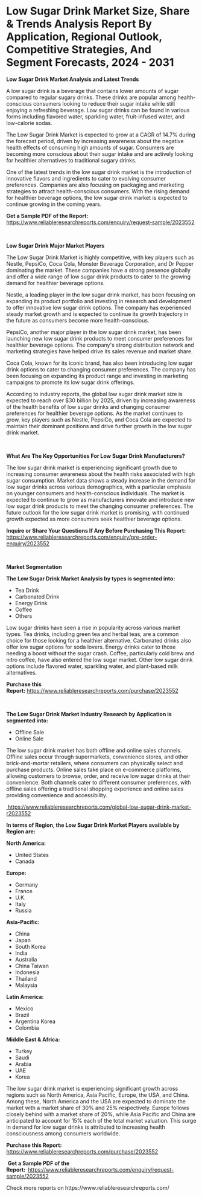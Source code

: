 <p><h1>Low Sugar Drink Market Size, Share & Trends Analysis Report By Application, Regional Outlook, Competitive Strategies, And Segment Forecasts, 2024 - 2031</h1></p><p><strong>Low Sugar Drink Market Analysis and Latest Trends</strong></p>
<p><p>A low sugar drink is a beverage that contains lower amounts of sugar compared to regular sugary drinks. These drinks are popular among health-conscious consumers looking to reduce their sugar intake while still enjoying a refreshing beverage. Low sugar drinks can be found in various forms including flavored water, sparkling water, fruit-infused water, and low-calorie sodas.</p><p>The Low Sugar Drink Market is expected to grow at a CAGR of 14.7% during the forecast period, driven by increasing awareness about the negative health effects of consuming high amounts of sugar. Consumers are becoming more conscious about their sugar intake and are actively looking for healthier alternatives to traditional sugary drinks.</p><p>One of the latest trends in the low sugar drink market is the introduction of innovative flavors and ingredients to cater to evolving consumer preferences. Companies are also focusing on packaging and marketing strategies to attract health-conscious consumers. With the rising demand for healthier beverage options, the low sugar drink market is expected to continue growing in the coming years.</p></p>
<p><strong>Get a Sample PDF of the Report:&nbsp;</strong> <a href="https://www.reliableresearchreports.com/enquiry/request-sample/2023552">https://www.reliableresearchreports.com/enquiry/request-sample/2023552</a></p>
<p>&nbsp;</p>
<p><strong>Low Sugar Drink Major Market Players</strong></p>
<p><p>The Low Sugar Drink Market is highly competitive, with key players such as Nestle, PepsiCo, Coca Cola, Monster Beverage Corporation, and Dr Pepper dominating the market. These companies have a strong presence globally and offer a wide range of low sugar drink products to cater to the growing demand for healthier beverage options. </p><p>Nestle, a leading player in the low sugar drink market, has been focusing on expanding its product portfolio and investing in research and development to offer innovative low sugar drink options. The company has experienced steady market growth and is expected to continue its growth trajectory in the future as consumers become more health-conscious.</p><p>PepsiCo, another major player in the low sugar drink market, has been launching new low sugar drink products to meet consumer preferences for healthier beverage options. The company's strong distribution network and marketing strategies have helped drive its sales revenue and market share.</p><p>Coca Cola, known for its iconic brand, has also been introducing low sugar drink options to cater to changing consumer preferences. The company has been focusing on expanding its product range and investing in marketing campaigns to promote its low sugar drink offerings.</p><p>According to industry reports, the global low sugar drink market size is expected to reach over $30 billion by 2025, driven by increasing awareness of the health benefits of low sugar drinks and changing consumer preferences for healthier beverage options. As the market continues to grow, key players such as Nestle, PepsiCo, and Coca Cola are expected to maintain their dominant positions and drive further growth in the low sugar drink market.</p></p>
<p>&nbsp;</p>
<p><strong>What Are The Key Opportunities For Low Sugar Drink Manufacturers?</strong></p>
<p><p>The low sugar drink market is experiencing significant growth due to increasing consumer awareness about the health risks associated with high sugar consumption. Market data shows a steady increase in the demand for low sugar drinks across various demographics, with a particular emphasis on younger consumers and health-conscious individuals. The market is expected to continue to grow as manufacturers innovate and introduce new low sugar drink products to meet the changing consumer preferences. The future outlook for the low sugar drink market is promising, with continued growth expected as more consumers seek healthier beverage options.</p></p>
<p><strong>Inquire or Share Your Questions If Any Before Purchasing This Report:</strong> <a href="https://www.reliableresearchreports.com/enquiry/pre-order-enquiry/2023552">https://www.reliableresearchreports.com/enquiry/pre-order-enquiry/2023552</a></p>
<p>&nbsp;</p>
<p><strong>Market Segmentation</strong></p>
<p><strong>The Low Sugar Drink Market Analysis by types is segmented into:</strong></p>
<p><ul><li>Tea Drink</li><li>Carbonated Drink</li><li>Energy Drink</li><li>Coffee</li><li>Others</li></ul></p>
<p><p>Low sugar drinks have seen a rise in popularity across various market types. Tea drinks, including green tea and herbal teas, are a common choice for those looking for a healthier alternative. Carbonated drinks also offer low sugar options for soda lovers. Energy drinks cater to those needing a boost without the sugar crash. Coffee, particularly cold brew and nitro coffee, have also entered the low sugar market. Other low sugar drink options include flavored water, sparkling water, and plant-based milk alternatives.</p></p>
<p><strong>Purchase this Report:&nbsp;</strong><a href="https://www.reliableresearchreports.com/purchase/2023552">https://www.reliableresearchreports.com/purchase/2023552</a></p>
<p>&nbsp;</p>
<p><strong>The Low Sugar Drink Market Industry Research by Application is segmented into:</strong></p>
<p><ul><li>Offline Sale</li><li>Online Sale</li></ul></p>
<p><p>The low sugar drink market has both offline and online sales channels. Offline sales occur through supermarkets, convenience stores, and other brick-and-mortar retailers, where consumers can physically select and purchase products. Online sales take place on e-commerce platforms, allowing customers to browse, order, and receive low sugar drinks at their convenience. Both channels cater to different consumer preferences, with offline sales offering a traditional shopping experience and online sales providing convenience and accessibility.</p></p>
<p><a href="https://www.reliableresearchreports.com/global-low-sugar-drink-market-r2023552">&nbsp;https://www.reliableresearchreports.com/global-low-sugar-drink-market-r2023552</a></p>
<p><strong>In terms of Region, the Low Sugar Drink Market Players available by Region are:</strong></p>
<p>
    <p> <strong> North America: </strong>
        <ul>
            <li>United States</li>
            <li>Canada</li>
        </ul>
        </p> 
    <p> <strong> Europe: </strong>
        <ul>
            <li>Germany</li>
            <li>France</li>
            <li>U.K.</li>
            <li>Italy</li>
            <li>Russia</li>
        </ul>
        </p> 
    <p> <strong> Asia-Pacific: </strong>
        <ul>
            <li>China</li>
            <li>Japan</li>
            <li>South Korea</li>
            <li>India</li>
            <li>Australia</li>
            <li>China Taiwan</li>
            <li>Indonesia</li>
            <li>Thailand</li>
            <li>Malaysia</li>
        </ul>
        </p> 
    <p> <strong> Latin America: </strong>
        <ul>
            <li>Mexico</li>
            <li>Brazil</li>
            <li>Argentina Korea</li>
            <li>Colombia</li>
        </ul>
        </p> 
    <p> <strong> Middle East & Africa: </strong>
        <ul>
            <li>Turkey</li>
            <li>Saudi</li>
            <li>Arabia</li>
            <li>UAE</li>
            <li>Korea</li>
        </ul>
    </p>
    </p>
<p><p>The low sugar drink market is experiencing significant growth across regions such as North America, Asia Pacific, Europe, the USA, and China. Among these, North America and the USA are expected to dominate the market with a market share of 30% and 25% respectively. Europe follows closely behind with a market share of 20%, while Asia Pacific and China are anticipated to account for 15% each of the total market valuation. This surge in demand for low sugar drinks is attributed to increasing health consciousness among consumers worldwide.</p></p>
<p><strong>Purchase this Report: </strong><a href="https://www.reliableresearchreports.com/purchase/2023552">https://www.reliableresearchreports.com/purchase/2023552</a></p>
<p>&nbsp;<strong>Get a Sample PDF of the Report:&nbsp;&nbsp;</strong><a href="https://www.reliableresearchreports.com/enquiry/request-sample/2023552">https://www.reliableresearchreports.com/enquiry/request-sample/2023552</a></p>
<p><strong></strong></p>
<p>Check more reports on https://www.reliableresearchreports.com/</p>